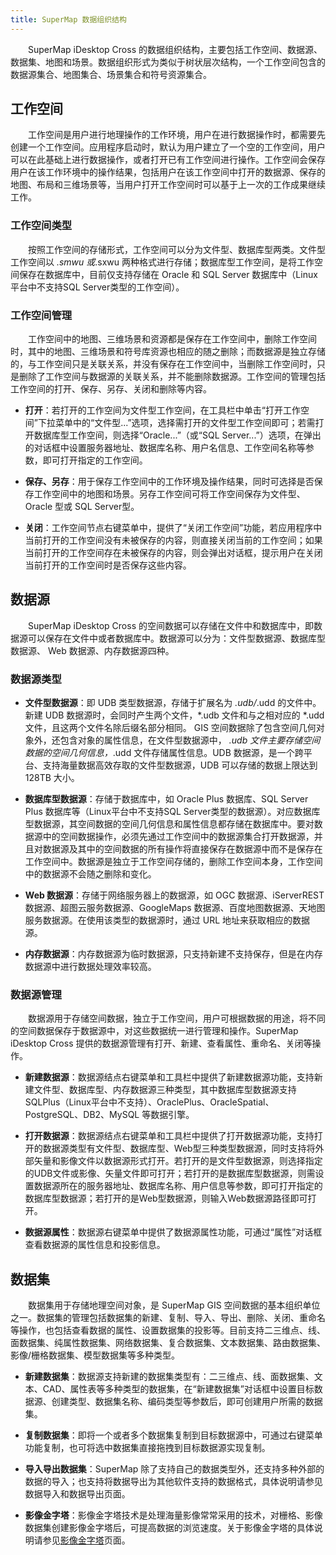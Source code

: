 ```yaml
---
title: SuperMap 数据组织结构
---
```


　　SuperMap iDesktop Cross 的数据组织结构，主要包括工作空间、数据源、数据集、地图和场景。数据组织形式为类似于树状层次结构，一个工作空间包含的数据源集合、地图集合、场景集合和符号资源集合。

## 工作空间

　　工作空间是用户进行地理操作的工作环境，用户在进行数据操作时，都需要先创建一个工作空间。应用程序启动时，默认为用户建立了一个空的工作空间，用户可以在此基础上进行数据操作，或者打开已有工作空间进行操作。工作空间会保存用户在该工作环境中的操作结果，包括用户在该工作空间中打开的数据源、保存的地图、布局和三维场景等，当用户打开工作空间时可以基于上一次的工作成果继续工作。



### 工作空间类型

　　按照工作空间的存储形式，工作空间可以分为文件型、数据库型两类。文件型工作空间以 *.smwu 或*.sxwu 两种格式进行存储；数据库型工作空间，是将工作空间保存在数据库中，目前仅支持存储在 Oracle 和 SQL Server 数据库中（Linux平台中不支持SQL Server类型的工作空间）。

### 工作空间管理

　　工作空间中的地图、三维场景和资源都是保存在工作空间中，删除工作空间时，其中的地图、三维场景和符号库资源也相应的随之删除；而数据源是独立存储的，与工作空间只是关联关系，并没有保存在工作空间中，当删除工作空间时，只是删除了工作空间与数据源的关联关系，并不能删除数据源。工作空间的管理包括工作空间的打开、保存、另存、关闭和删除等内容。

* **打开**：若打开的工作空间为文件型工作空间，在工具栏中单击“打开工作空间”下拉菜单中的“文件型...”选项，选择需打开的文件型工作空间即可；若需打开数据库型工作空间，则选择“Oracle...”（或“SQL Server...”）选项，在弹出的对话框中设置服务器地址、数据库名称、用户名信息、工作空间名称等参数，即可打开指定的工作空间。

* **保存、另存**：用于保存工作空间中的工作环境及操作结果，同时可选择是否保存工作空间中的地图和场景。另存工作空间可将工作空间保存为文件型、Oracle 型或 SQL Server型。

* **关闭**：工作空间节点右键菜单中，提供了“关闭工作空间”功能，若应用程序中当前打开的工作空间没有未被保存的内容，则直接关闭当前的工作空间；如果当前打开的工作空间存在未被保存的内容，则会弹出对话框，提示用户在关闭当前打开的工作空间时是否保存这些内容。

## 数据源

　　SuperMap iDesktop Cross 的空间数据可以存储在文件中和数据库中，即数据源可以保存在文件中或者数据库中。数据源可以分为：文件型数据源、数据库型数据源、 Web 数据源、内存数据源四种。

### 数据源类型

* **文件型数据源**：即 UDB 类型数据源，存储于扩展名为 *.udb/*.udd 的文件中。新建 UDB 数据源时，会同时产生两个文件，*.udb 文件和与之相对应的 *.udd 文件，且这两个文件名除后缀名部分相同。 GIS 空间数据除了包含空间几何对象外，还包含对象的属性信息，在文件型数据源中， *.udb 文件主要存储空间数据的空间几何信息，*.udd 文件存储属性信息。UDB 数据源，是一个跨平台、支持海量数据高效存取的文件型数据源，UDB 可以存储的数据上限达到 128TB 大小。

* **数据库型数据源**：存储于数据库中，如 Oracle Plus 数据库、SQL Server Plus 数据库等（Linux平台中不支持SQL Server类型的数据源）。对应数据库型数据源，其空间数据的空间几何信息和属性信息都存储在数据库中。要对数据源中的空间数据操作，必须先通过工作空间中的数据源集合打开数据源，并且对数据源及其中的空间数据的所有操作将直接保存在数据源中而不是保存在工作空间中。数据源是独立于工作空间存储的，删除工作空间本身，工作空间中的数据源不会随之删除和变化。

* **Web 数据源**：存储于网络服务器上的数据源，如 OGC 数据源、iServerREST 数据源、超图云服务数据源、GoogleMaps 数据源、百度地图数据源、天地图服务数据源。在使用该类型的数据源时，通过 URL 地址来获取相应的数据源。

* **内存数据源**：内存数据源为临时数据源，只支持新建不支持保存，但是在内存数据源中进行数据处理效率较高。

### 数据源管理

　　数据源用于存储空间数据，独立于工作空间，用户可根据数据的用途，将不同的空间数据保存于数据源中，对这些数据统一进行管理和操作。SuperMap iDesktop Cross 提供的数据源管理有打开、新建、查看属性、重命名、关闭等操作。

* **新建数据源**：数据源结点右键菜单和工具栏中提供了新建数据源功能，支持新建文件型、数据库型、内存数据源三种类型，其中数据库型数据源支持SQLPlus（Linux平台中不支持）、OraclePlus、OracleSpatial、PostgreSQL、DB2、MySQL 等数据引擎。

* **打开数据源**：数据源结点右键菜单和工具栏中提供了打开数据源功能，支持打开的数据源类型有文件型、数据库型、Web型三种类型数据源，同时支持将外部矢量和影像文件以数据源形式打开。若打开的是文件型数据源，则选择指定的UDB文件或影像、矢量文件即可打开；若打开的是数据库型数据源，则需设置数据源所在的服务器地址、数据库名称、用户信息等参数，即可打开指定的数据库型数据源；若打开的是Web型数据源，则输入Web数据源路径即可打开。

* **数据源属性**：数据源右键菜单中提供了数据源属性功能，可通过“属性”对话框查看数据源的属性信息和投影信息。

## 数据集

　　数据集用于存储地理空间对象，是 SuperMap GIS 空间数据的基本组织单位之一。数据集的管理包括数据集的新建、复制、导入、导出、删除、关闭、重命名等操作，也包括查看数据的属性、设置数据集的投影等。目前支持二三维点、线、面数据集、纯属性数据集、网络数据集、复合数据集、文本数据集、路由数据集、影像/栅格数据集、模型数据集等多种类型。

* **新建数据集**：数据源支持新建的数据集类型有：二三维点、线、面数据集、文本、CAD、属性表等多种类型的数据集，在“新建数据集”对话框中设置目标数据源、创建类型、数据集名称、编码类型等参数后，即可创建用户所需的数据集。

* **复制数据集**：即将一个或者多个数据集复制到目标数据源中，可通过右键菜单功能复制，也可将选中数据集直接拖拽到目标数据源实现复制。

* **导入导出数据集**：SuperMap 除了支持自己的数据类型外，还支持多种外部的数据的导入；也支持将数据导出为其他软件支持的数据格式，具体说明请参见数据导入和数据导出页面。
* **影像金字塔**：影像金字塔技术是处理海量影像常常采用的技术，对栅格、影像数据集创建影像金字塔后，可提高数据的浏览速度。关于影像金字塔的具体说明请参见[影像金字塔](Pyramid.html)页面。

